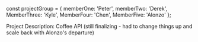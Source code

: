 const projectGroup = {
  memberOne: 'Peter',
  memberTwo: 'Derek',
  MemberThree: 'Kyle',
  MemberFour: 'Chen',
  MemberFive: 'Alonzo'
};

Project Description: Coffee API (still finalizing - had to change things up and scale back with Alonzo's departure)